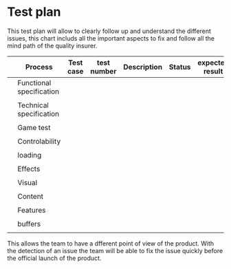 # Test plan

This test plan will allow to clearly follow up and understand the different issues, this chart includs all the important aspects to fix and follow all the mind path of the quality insurer.

|| Process | Test case  | test number | Description | Status | expected result | Actual result | comment |
|------------|-------------|-------|-------|-------|----------|------|-----|-----|
|  |  Functional specification|      |       |       |       |          |
|  |      |      |       |       |       |          |
| |Technical specification|      |       |       |       |          |
| |      |      |       |       |       |          |
| |Game test|      |       |       |       |          |
| |      |      |       |       |       |          |
| |      Controlability|      |       |       |       |          |
| |      |      |       |       |       |          |
| |loading|      |       |       |       |          |
| |      |      |       |       |       |          |
| |Effects|      |       |       |       |          |
| |      |      |       |       |       |          |
| |Visual|      |       |       |       |          |
| |      |      |       |       |       |          |
| |Content|      |       |       |       |          |
| |      |      |       |       |       |          |
| |Features|      |       |       |       |          |
| |      |      |       |       |       |          |
| |buffers|      |       |       |       |          |
| |      |      |       |       |       |          |

This allows the team to have a dfferent point of view of the product. 
With the detection of an issue the team will be able to fix the issue quickly before the official launch of the product.